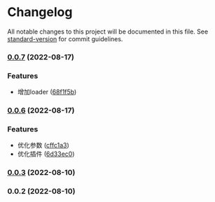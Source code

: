 # Changelog

All notable changes to this project will be documented in this file. See [standard-version](https://github.com/conventional-changelog/standard-version) for commit guidelines.

### [0.0.7](https://git.woa.com/pmd-mobile/support/uni-plugin-light/compare/v0.0.6...v0.0.7) (2022-08-17)


### Features

* 增加loader ([68f1f5b](https://git.woa.com/pmd-mobile/support/uni-plugin-light/commit/68f1f5b5a09c6208909bc8671496961408471d58))

### [0.0.6](https://git.woa.com/pmd-mobile/support/uni-plugin-light/compare/v0.0.3...v0.0.6) (2022-08-17)


### Features

* 优化参数 ([cffc1a3](https://git.woa.com/pmd-mobile/support/uni-plugin-light/commit/cffc1a3144220fe6eec797de4c908637673873bf))
* 优化插件 ([6d33ec0](https://git.woa.com/pmd-mobile/support/uni-plugin-light/commit/6d33ec090698da56bdcb9bb1d5b0a4a9787931e4))

### [0.0.3](https://git.woa.com/pmd-mobile/support/uni-plugin-light/compare/v0.0.2...v0.0.3) (2022-08-10)

### 0.0.2 (2022-08-10)
